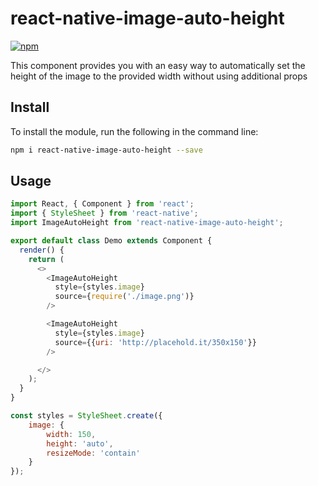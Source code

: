 # react-native-image-auto-height
[![npm](https://img.shields.io/npm/v/github-buttons)](https://www.npmjs.com/package/react-native-image-auto-height)

This component provides you with an easy way to automatically set the height of the image to the provided width without using additional props

## Install
To install the module, run the following in the command line:
```bash
npm i react-native-image-auto-height --save
```

## Usage

```js
import React, { Component } from 'react';
import { StyleSheet } from 'react-native';
import ImageAutoHeight from 'react-native-image-auto-height';

export default class Demo extends Component {
  render() {
    return (
      <>
        <ImageAutoHeight
          style={styles.image}
          source={require('./image.png')}
        />

        <ImageAutoHeight
          style={styles.image}
          source={{uri: 'http://placehold.it/350x150'}}
        />

      </>
    );
  }
}

const styles = StyleSheet.create({
    image: {
        width: 150,
        height: 'auto',
        resizeMode: 'contain'
    }
});
```
